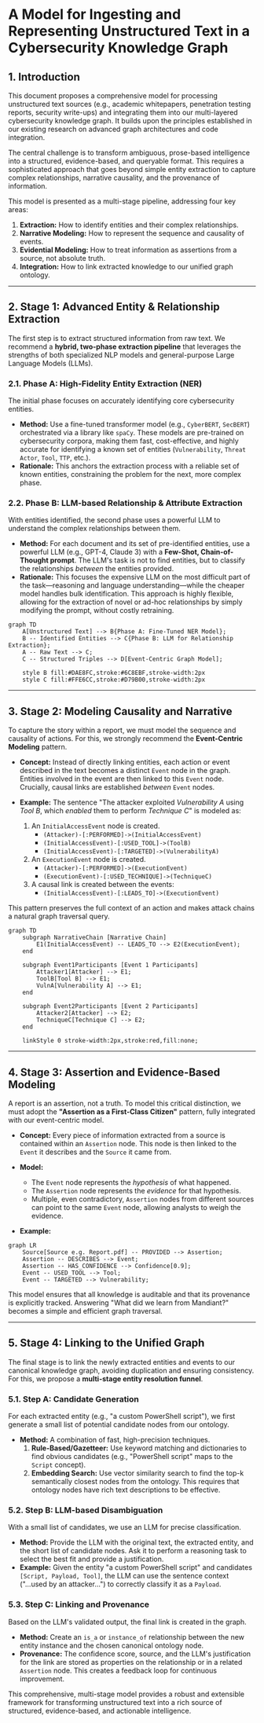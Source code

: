 # A Model for Ingesting and Representing Unstructured Text in a Cybersecurity Knowledge Graph

## 1. Introduction

This document proposes a comprehensive model for processing unstructured text sources (e.g., academic whitepapers, penetration testing reports, security write-ups) and integrating them into our multi-layered cybersecurity knowledge graph. It builds upon the principles established in our existing research on advanced graph architectures and code integration.

The central challenge is to transform ambiguous, prose-based intelligence into a structured, evidence-based, and queryable format. This requires a sophisticated approach that goes beyond simple entity extraction to capture complex relationships, narrative causality, and the provenance of information.

This model is presented as a multi-stage pipeline, addressing four key areas:
1.  **Extraction:** How to identify entities and their complex relationships.
2.  **Narrative Modeling:** How to represent the sequence and causality of events.
3.  **Evidential Modeling:** How to treat information as assertions from a source, not absolute truth.
4.  **Integration:** How to link extracted knowledge to our unified graph ontology.

---

## 2. Stage 1: Advanced Entity & Relationship Extraction

The first step is to extract structured information from raw text. We recommend a **hybrid, two-phase extraction pipeline** that leverages the strengths of both specialized NLP models and general-purpose Large Language Models (LLMs).

### 2.1. Phase A: High-Fidelity Entity Extraction (NER)

The initial phase focuses on accurately identifying core cybersecurity entities.

*   **Method:** Use a fine-tuned transformer model (e.g., `CyberBERT`, `SecBERT`) orchestrated via a library like `spaCy`. These models are pre-trained on cybersecurity corpora, making them fast, cost-effective, and highly accurate for identifying a known set of entities (`Vulnerability`, `Threat Actor`, `Tool`, `TTP`, etc.).
*   **Rationale:** This anchors the extraction process with a reliable set of known entities, constraining the problem for the next, more complex phase.

### 2.2. Phase B: LLM-based Relationship & Attribute Extraction

With entities identified, the second phase uses a powerful LLM to understand the complex relationships between them.

*   **Method:** For each document and its set of pre-identified entities, use a powerful LLM (e.g., GPT-4, Claude 3) with a **Few-Shot, Chain-of-Thought prompt**. The LLM's task is not to find entities, but to classify the relationships *between* the entities provided.
*   **Rationale:** This focuses the expensive LLM on the most difficult part of the task—reasoning and language understanding—while the cheaper model handles bulk identification. This approach is highly flexible, allowing for the extraction of novel or ad-hoc relationships by simply modifying the prompt, without costly retraining.

```mermaid
graph TD
    A[Unstructured Text] --> B{Phase A: Fine-Tuned NER Model};
    B -- Identified Entities --> C{Phase B: LLM for Relationship Extraction};
    A -- Raw Text --> C;
    C -- Structured Triples --> D[Event-Centric Graph Model];

    style B fill:#DAE8FC,stroke:#6C8EBF,stroke-width:2px
    style C fill:#FFE6CC,stroke:#D79B00,stroke-width:2px
```

---

## 3. Stage 2: Modeling Causality and Narrative

To capture the story within a report, we must model the sequence and causality of actions. For this, we strongly recommend the **Event-Centric Modeling** pattern.

*   **Concept:** Instead of directly linking entities, each action or event described in the text becomes a distinct `Event` node in the graph. Entities involved in the event are then linked to this `Event` node. Crucially, causal links are established *between* `Event` nodes.

*   **Example:** The sentence "The attacker exploited *Vulnerability A* using *Tool B*, which *enabled* them to perform *Technique C*" is modeled as:

    1.  An `InitialAccessEvent` node is created.
        *   `(Attacker)-[:PERFORMED]->(InitialAccessEvent)`
        *   `(InitialAccessEvent)-[:USED_TOOL]->(ToolB)`
        *   `(InitialAccessEvent)-[:TARGETED]->(VulnerabilityA)`
    2.  An `ExecutionEvent` node is created.
        *   `(Attacker)-[:PERFORMED]->(ExecutionEvent)`
        *   `(ExecutionEvent)-[:USED_TECHNIQUE]->(TechniqueC)`
    3.  A causal link is created between the events:
        *   `(InitialAccessEvent)-[:LEADS_TO]->(ExecutionEvent)`

This pattern preserves the full context of an action and makes attack chains a natural graph traversal query.

```mermaid
graph TD
    subgraph NarrativeChain [Narrative Chain]
        E1(InitialAccessEvent) -- LEADS_TO --> E2(ExecutionEvent);
    end

    subgraph Event1Participants [Event 1 Participants]
        Attacker1[Attacker] --> E1;
        ToolB[Tool B] --> E1;
        VulnA[Vulnerability A] --> E1;
    end

    subgraph Event2Participants [Event 2 Participants]
        Attacker2[Attacker] --> E2;
        TechniqueC[Technique C] --> E2;
    end

    linkStyle 0 stroke-width:2px,stroke:red,fill:none;
```

---

## 4. Stage 3: Assertion and Evidence-Based Modeling

A report is an assertion, not a truth. To model this critical distinction, we must adopt the **"Assertion as a First-Class Citizen"** pattern, fully integrated with our event-centric model.

*   **Concept:** Every piece of information extracted from a source is contained within an `Assertion` node. This node is then linked to the `Event` it describes and the `Source` it came from.

*   **Model:**
    *   The `Event` node represents the *hypothesis* of what happened.
    *   The `Assertion` node represents the *evidence* for that hypothesis.
    *   Multiple, even contradictory, `Assertion` nodes from different sources can point to the same `Event` node, allowing analysts to weigh the evidence.

*   **Example:**

```mermaid
graph LR
    Source[Source e.g. Report.pdf] -- PROVIDED --> Assertion;
    Assertion -- DESCRIBES --> Event;
    Assertion -- HAS_CONFIDENCE --> Confidence[0.9];
    Event -- USED_TOOL --> Tool;
    Event -- TARGETED --> Vulnerability;
```

This model ensures that all knowledge is auditable and that its provenance is explicitly tracked. Answering "What did we learn from Mandiant?" becomes a simple and efficient graph traversal.

---

## 5. Stage 4: Linking to the Unified Graph

The final stage is to link the newly extracted entities and events to our canonical knowledge graph, avoiding duplication and ensuring consistency. For this, we propose a **multi-stage entity resolution funnel**.

### 5.1. Step A: Candidate Generation

For each extracted entity (e.g., "a custom PowerShell script"), we first generate a small list of potential candidate nodes from our ontology.

*   **Method:** A combination of fast, high-precision techniques.
    1.  **Rule-Based/Gazetteer:** Use keyword matching and dictionaries to find obvious candidates (e.g., "PowerShell script" maps to the `Script` concept).
    2.  **Embedding Search:** Use vector similarity search to find the top-k semantically closest nodes from the ontology. This requires that ontology nodes have rich text descriptions to be effective.

### 5.2. Step B: LLM-based Disambiguation

With a small list of candidates, we use an LLM for precise classification.

*   **Method:** Provide the LLM with the original text, the extracted entity, and the short list of candidate nodes. Ask it to perform a reasoning task to select the best fit and provide a justification.
*   **Example:** Given the entity "a custom PowerShell script" and candidates `[Script, Payload, Tool]`, the LLM can use the sentence context ("...used by an attacker...") to correctly classify it as a `Payload`.

### 5.3. Step C: Linking and Provenance

Based on the LLM's validated output, the final link is created in the graph.

*   **Method:** Create an `is_a` or `instance_of` relationship between the new entity instance and the chosen canonical ontology node.
*   **Provenance:** The confidence score, source, and the LLM's justification for the link are stored as properties on the relationship or in a related `Assertion` node. This creates a feedback loop for continuous improvement.

This comprehensive, multi-stage model provides a robust and extensible framework for transforming unstructured text into a rich source of structured, evidence-based, and actionable intelligence.